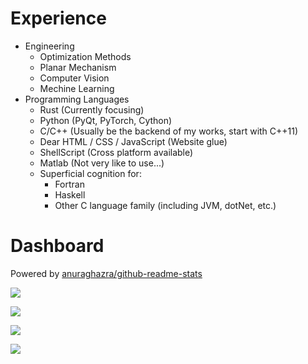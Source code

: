 # Experience

+ Engineering
  + Optimization Methods
  + Planar Mechanism
  + Computer Vision
  + Mechine Learning
+ Programming Languages
  + Rust (Currently focusing)
  + Python (PyQt, PyTorch, Cython)
  + C/C++ (Usually be the backend of my works, start with C++11)
  + Dear HTML / CSS / JavaScript (Website glue)
  + ShellScript (Cross platform available)
  + Matlab (Not very like to use...)
  + Superficial cognition for:
    + Fortran
    + Haskell
    + Other C language family (including JVM, dotNet, etc.)

# Dashboard

Powered by [anuraghazra/github-readme-stats](https://github.com/anuraghazra/github-readme-stats)

![](https://github-readme-stats.vercel.app/api?username=KmolYuan&show_icons=true&include_all_commits=true)

![](https://github-readme-stats.vercel.app/api?username=KmolYuan&show_icons=true&hide_title=true&hide=stars,prs,issues,contribs)

![](https://github-readme-stats.vercel.app/api/top-langs/?username=KmolYuan&langs_count=7&layout=compact)

![](https://github-readme-stats.vercel.app/api/wakatime?username=KmolYuan)
